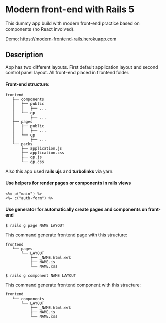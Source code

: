 # Modern front-end with Rails 5

This dummy app build with modern front-end practice based on components (no React involved).

Demo: https://modern-frontend-rails.herokuapp.com

## Description

App has two different layouts. First default application layout and second control panel layout.
All front-end placed in frontend folder.

#### Front-end structure:
```
frontend
   ├── components
   │   ├── public
   │   │   ├── ...
   │   └── cp
   │       ├── ...
   ├── pages
   │   ├── public
   │   │   ├── ...
   │   └── cp
   │       ├── ...
   └── packs
       ├── application.js
       ├── application.css
       ├── cp.js
       └── cp.css
```

Also this app used **rails ujs** and **turbolinks** via yarn.

#### Use helpers for render pages or components in rails views
```
<%= p("main") %>
<%= c("auth-form") %>
```

#### Use generator for automatically create pages and components on front-end
```
$ rails g page NAME LAYOUT
```
This command generate frontend page with this structure:
```
frontend
   └── pages
       └── LAYOUT
           ├── _NAME.html.erb
           ├── NAME.js
           └── NAME.css
```

```
$ rails g component NAME LAYOUT
```
This command generate frontend component with this structure:
```
frontend
   └── components
       └── LAYOUT
           ├── _NAME.html.erb
           ├── NAME.js
           └── NAME.css
```